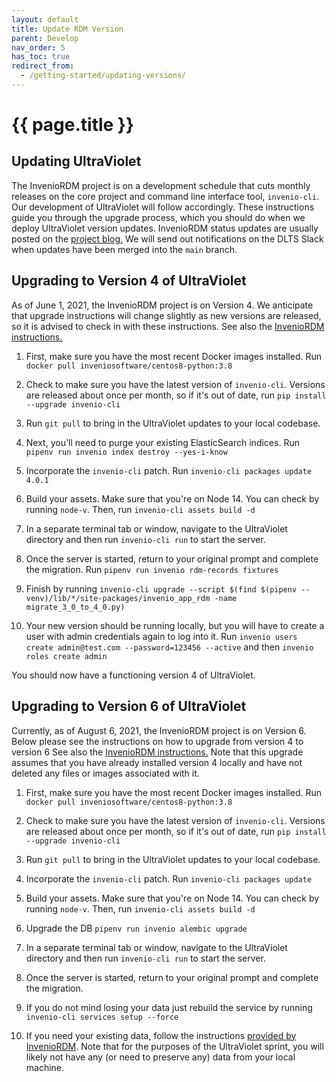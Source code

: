 ```yaml
---
layout: default
title: Update RDM Version
parent: Develop
nav_order: 5
has_toc: true
redirect_from:
  - /getting-started/updating-versions/
---
```

# {{ page.title }}


## Updating UltraViolet

The InvenioRDM project is on a development schedule that cuts monthly releases on the core project and command line interface tool, `invenio-cli`. Our development of UltraViolet will follow accordingly. These instructions guide you through the upgrade process, which you should do when we deploy UltraViolet version updates. InvenioRDM status updates are usually posted on the [project blog.](https://inveniosoftware.org/blog/) We will send out notifications on the DLTS Slack when updates have been merged into the `main` branch.

## Upgrading to Version 4 of UltraViolet

As of June 1, 2021, the InvenioRDM project is on Version 4. We anticipate that upgrade instructions will change slightly as new versions are released, so it is advised to check in with these instructions. See also the [InvenioRDM instructions.](https://inveniordm.docs.cern.ch/releases/upgrading/upgrade-v4.0/)

1. First, make sure you have the most recent Docker images installed. Run `docker pull inveniosoftware/centos8-python:3.8`

2. Check to make sure you have the latest version of `invenio-cli`. Versions are released about once per month, so if it's out of date, run `pip install --upgrade invenio-cli`

3. Run `git pull` to bring in the UltraViolet updates to your local codebase.

4. Next, you'll need to purge your existing ElasticSearch indices. Run `pipenv run invenio index destroy --yes-i-know`

5. Incorporate the `invenio-cli` patch. Run `invenio-cli packages update 4.0.1`

6. Build your assets. Make sure that you're on Node 14. You can check by running `node-v`. Then, run `invenio-cli assets build -d`

7. In a separate terminal tab or window, navigate to the UltraViolet directory and then run `invenio-cli run` to start the server.

8. Once the server is started, return to your original prompt and complete the migration. Run `pipenv run invenio rdm-records fixtures`

9. Finish by running `invenio-cli upgrade --script $(find $(pipenv --venv)/lib/*/site-packages/invenio_app_rdm -name migrate_3_0_to_4_0.py)`

10. Your new version should be running locally, but you will have to create a user with admin credentials again to log into it. Run `invenio users create admin@test.com --password=123456 --active` and then `invenio roles create admin`

You should now have a functioning version 4 of UltraViolet.

## Upgrading to Version 6 of UltraViolet

Currently, as of August 6, 2021, the InvenioRDM project is on Version 6. Below please see the instructions on how to upgrade from version 4 to version 6
See also the [InvenioRDM instructions.](https://inveniordm.docs.cern.ch/releases/upgrading/upgrade-v6.0/) Note that this upgrade assumes that you have already installed version 4 locally and have not deleted any files or images associated with it.

1. First, make sure you have the most recent Docker images installed. Run `docker pull inveniosoftware/centos8-python:3.8`

2. Check to make sure you have the latest version of `invenio-cli`. Versions are released about once per month, so if it's out of date, run `pip install --upgrade invenio-cli`

3. Run `git pull` to bring in the UltraViolet updates to your local codebase.

4. Incorporate the `invenio-cli` patch. Run `invenio-cli packages update`

5. Build your assets. Make sure that you're on Node 14. You can check by running `node-v`. Then, run `invenio-cli assets build -d`

6. Upgrade the DB `pipenv run invenio alembic upgrade`

7. In a separate terminal tab or window, navigate to the UltraViolet directory and then run `invenio-cli run` to start the server.

8. Once the server is started, return to your original prompt and complete the migration.

9. If you do not mind losing your data just rebuild the service by running `invenio-cli services setup --force`

10. If you need your existing data, follow the instructions [provided by InvenioRDM](https://inveniordm.docs.cern.ch/releases/upgrading/upgrade-v6.0/). Note that for the purposes of the UltraViolet sprint, you will likely not have any (or need to preserve any) data from your local machine.
